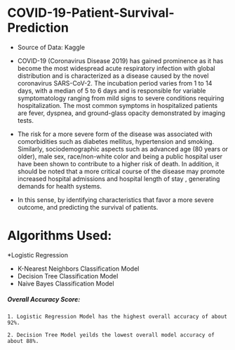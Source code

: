 # COVID-19-Patient-Survival-Prediction
* Source of Data:
Kaggle
* COVID-19 (Coronavirus Disease 2019) has gained prominence as it has become the most widespread acute respiratory infection with global distribution and is characterized as a disease caused by the novel coronavirus SARS-CoV-2. The incubation period varies from 1 to 14 days, with a median of 5 to 6 days and is responsible for variable symptomatology ranging from mild signs to severe conditions requiring hospitalization. The most common symptoms in hospitalized patients are fever, dyspnea, and ground-glass opacity demonstrated by imaging tests.

* The risk for a more severe form of the disease was associated with comorbidities such as diabetes mellitus, hypertension and smoking. Similarly, sociodemographic aspects such as advanced age (80 years or older), male sex, race/non-white color and being a public hospital user have been shown to contribute to a higher risk of death. In addition, it should be noted that a more critical course of the disease may promote increased hospital admissions and hospital length of stay , generating demands for health systems.

* In this sense, by identifying characteristics that favor a more severe outcome, and predicting the survival of patients.

# Algorithms Used:
*Logistic Regression
* K-Nearest Neighbors Classification Model
* Decision Tree Classification Model
* Naive Bayes Classification Model

##### Overall Accuracy Score: 

    1. Logistic Regression Model has the highest overall accuracy of about 92%.

    2. Decision Tree Model yeilds the lowest overall model accuracy of about 88%.
